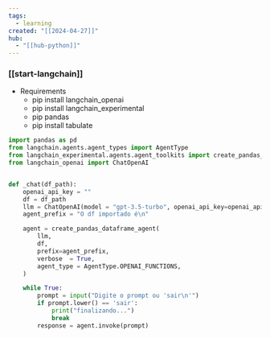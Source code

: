 ```yaml
---
tags:
  - learning
created: "[[2024-04-27]]"
hub:
  - "[[hub-python]]"
---
```

### [[start-langchain]]


- Requirements
	- pip install langchain_openai
	- pip install langchain_experimental
	- pip pandas
	- pip install tabulate

```python
import pandas as pd
from langchain.agents.agent_types import AgentType
from langchain_experimental.agents.agent_toolkits import create_pandas_dataframe_agent
from langchain_openai import ChatOpenAI


def _chat(df_path):
    openai_api_key = ""
    df = df_path
    llm = ChatOpenAI(model = "gpt-3.5-turbo", openai_api_key=openai_api_key)
    agent_prefix = "O df importado é\n"

    agent = create_pandas_dataframe_agent(
        llm,
        df,
        prefix=agent_prefix,
        verbose  = True,
        agent_type = AgentType.OPENAI_FUNCTIONS,
    )

    while True:
        prompt = input("Digite o prompt ou 'sair\n'")
        if prompt.lower() == 'sair':
            print("finalizando...")
            break
        response = agent.invoke(prompt)
```
